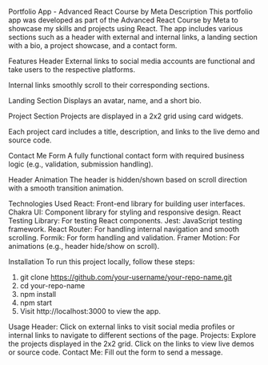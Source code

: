 Portfolio App - Advanced React Course by Meta
Description
This portfolio app was developed as part of the Advanced React Course by Meta to showcase my skills and projects using React. The app includes various sections such as a header with external and internal links, a landing section with a bio, a project showcase, and a contact form.

Features
Header
External links to social media accounts are functional and take users to the respective platforms.

Internal links smoothly scroll to their corresponding sections.

Landing Section
Displays an avatar, name, and a short bio.

Project Section
Projects are displayed in a 2x2 grid using card widgets.

Each project card includes a title, description, and links to the live demo and source code.

Contact Me Form
A fully functional contact form with required business logic (e.g., validation, submission handling).

Header Animation
The header is hidden/shown based on scroll direction with a smooth transition animation.

Technologies Used
React: Front-end library for building user interfaces.
Chakra UI: Component library for styling and responsive design.
React Testing Library: For testing React components.
Jest: JavaScript testing framework.
React Router: For handling internal navigation and smooth scrolling.
Formik: For form handling and validation.
Framer Motion: For animations (e.g., header hide/show on scroll).


Installation
To run this project locally, follow these steps:
1. git clone https://github.com/your-username/your-repo-name.git
2. cd your-repo-name
3. npm install
4. npm start
5. Visit http://localhost:3000 to view the app.


Usage
Header: Click on external links to visit social media profiles or internal links to navigate to different sections of the page.
Projects: Explore the projects displayed in the 2x2 grid. Click on the links to view live demos or source code.
Contact Me: Fill out the form to send a message.